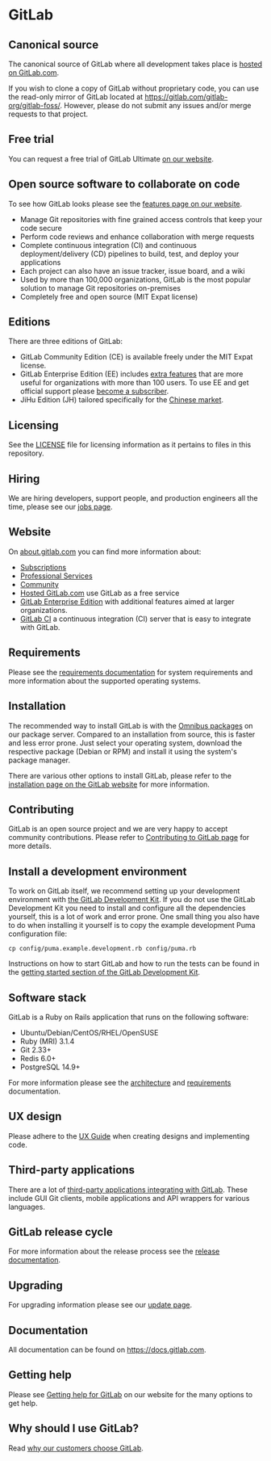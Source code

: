 # GitLab

## Canonical source

The canonical source of GitLab where all development takes place is [hosted on GitLab.com](https://gitlab.com/gitlab-org/gitlab).

If you wish to clone a copy of GitLab without proprietary code, you can use the read-only mirror of GitLab located at https://gitlab.com/gitlab-org/gitlab-foss/. However, please do not submit any issues and/or merge requests to that project.

## Free trial

You can request a free trial of GitLab Ultimate [on our website](https://about.gitlab.com/free-trial/).

## Open source software to collaborate on code

To see how GitLab looks please see the [features page on our website](https://about.gitlab.com/features/).

- Manage Git repositories with fine grained access controls that keep your code secure
- Perform code reviews and enhance collaboration with merge requests
- Complete continuous integration (CI) and continuous deployment/delivery (CD) pipelines to build, test, and deploy your applications
- Each project can also have an issue tracker, issue board, and a wiki
- Used by more than 100,000 organizations, GitLab is the most popular solution to manage Git repositories on-premises
- Completely free and open source (MIT Expat license)

## Editions

There are three editions of GitLab:

- GitLab Community Edition (CE) is available freely under the MIT Expat license.
- GitLab Enterprise Edition (EE) includes [extra features](https://about.gitlab.com/pricing/#compare-options) that are more useful for organizations with more than 100 users. To use EE and get official support please [become a subscriber](https://about.gitlab.com/pricing/).
- JiHu Edition (JH) tailored specifically for the [Chinese market](https://about.gitlab.cn/).

## Licensing

See the [LICENSE](LICENSE) file for licensing information as it pertains to
files in this repository.

## Hiring

We are hiring developers, support people, and production engineers all the time, please see our [jobs page](https://about.gitlab.com/jobs/).

## Website

On [about.gitlab.com](https://about.gitlab.com/) you can find more information about:

- [Subscriptions](https://about.gitlab.com/pricing/)
- [Professional Services](https://about.gitlab.com/services/)
- [Community](https://about.gitlab.com/community/)
- [Hosted GitLab.com](https://about.gitlab.com/gitlab-com/) use GitLab as a free service
- [GitLab Enterprise Edition](https://about.gitlab.com/features/#enterprise) with additional features aimed at larger organizations.
- [GitLab CI](https://about.gitlab.com/solutions/continuous-integration/) a continuous integration (CI) server that is easy to integrate with GitLab.

## Requirements

Please see the [requirements documentation](doc/install/requirements.md) for system requirements and more information about the supported operating systems.

## Installation

The recommended way to install GitLab is with the [Omnibus packages](https://about.gitlab.com/downloads/) on our package server.
Compared to an installation from source, this is faster and less error prone.
Just select your operating system, download the respective package (Debian or RPM) and install it using the system's package manager.

There are various other options to install GitLab, please refer to the [installation page on the GitLab website](https://about.gitlab.com/installation/) for more information.

## Contributing

GitLab is an open source project and we are very happy to accept community contributions. Please refer to [Contributing to GitLab page](https://about.gitlab.com/contributing/) for more details.

## Install a development environment

To work on GitLab itself, we recommend setting up your development environment with [the GitLab Development Kit](https://gitlab.com/gitlab-org/gitlab-development-kit).
If you do not use the GitLab Development Kit you need to install and configure all the dependencies yourself, this is a lot of work and error prone.
One small thing you also have to do when installing it yourself is to copy the example development Puma configuration file:

```shell
cp config/puma.example.development.rb config/puma.rb
```

Instructions on how to start GitLab and how to run the tests can be found in the [getting started section of the GitLab Development Kit](https://gitlab.com/gitlab-org/gitlab-development-kit#getting-started).

## Software stack

GitLab is a Ruby on Rails application that runs on the following software:

- Ubuntu/Debian/CentOS/RHEL/OpenSUSE
- Ruby (MRI) 3.1.4
- Git 2.33+
- Redis 6.0+
- PostgreSQL 14.9+

For more information please see the [architecture](https://docs.gitlab.com/ee/development/architecture.html) and [requirements](https://docs.gitlab.com/ee/install/requirements.html) documentation.

## UX design

Please adhere to the [UX Guide](https://design.gitlab.com/) when creating designs and implementing code.

## Third-party applications

There are a lot of [third-party applications integrating with GitLab](https://about.gitlab.com/applications/). These include GUI Git clients, mobile applications and API wrappers for various languages.

## GitLab release cycle

For more information about the release process see the [release documentation](https://gitlab.com/gitlab-org/release-tools/blob/master/README.md).

## Upgrading

For upgrading information please see our [update page](https://about.gitlab.com/update/).

## Documentation

All documentation can be found on <https://docs.gitlab.com>.

## Getting help

Please see [Getting help for GitLab](https://about.gitlab.com/getting-help/) on our website for the many options to get help.

## Why should I use GitLab?

Read [why our customers choose GitLab](https://about.gitlab.com/why-gitlab/).
